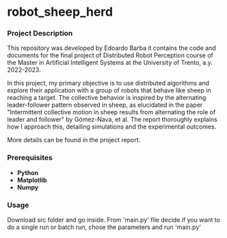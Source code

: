# robot_sheep_herd
### Project Description
This repository was developed by Edoardo Barba it contains the code and documents for the final project of 
Distributed Robot Perception course of the Master in Artificial Intelligent Systems at the University of Trento, a.y. 2022-2023.

In this project, my primary objective is to use distributed algorithms and explore their application with a group of robots 
that behave like sheep in reaching a target. The collective behavior is inspired by the alternating leader-follower pattern observed 
in sheep, as elucidated in the paper "Intermittent collective motion in sheep results from alternating the role of leader and follower" by Gómez-Nava, et al.
The report thoroughly explains how I approach this, detailing simulations and the experimental outcomes.

More details can be found in the project report.


### Prerequisites
- **Python**
- **Matplotlib**
- **Numpy**
  
### Usage
Download src folder and go inside. From 'main.py' file decide if you want to do a single run or batch run, chose the parameters and run 'main.py'

